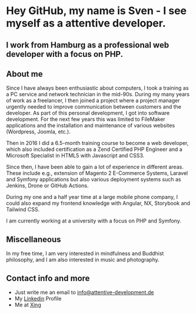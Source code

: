 # Hey GitHub, my name is Sven - I see myself as a attentive developer.

## I work from Hamburg as a professional web developer with a focus on PHP.

## About me

Since I have always been enthusiastic about computers, I took a training as a PC service and network technician in the mid-90s. During my many years of work as a freelancer, I then joined a project where a project manager urgently needed to improve communication between customers and the developer. As part of this personal development, I got into software development. For the next few years this was limited to FileMaker applications and the installation and maintenance of various websites (Wordpress, Joomla, etc.).

Then in 2016 I did a 6.5-month training course to become a web developer, which also included certification as a Zend Certified PHP Engineer and a Microsoft Specialist in HTML5 with Javascript and CSS3.

Since then, I have been able to gain a lot of experience in different areas. These include e.g., extension of Magento 2 E-Commerce Systems, Laravel and Symfony applications but also various deployment systems such as Jenkins, Drone or GitHub Actions.

During my one and a half year time at a large mobile phone company, I could also expand my frontend knowledge with Angular, NX, Storybook and Tailwind CSS.

I am currently working at a university with a focus on PHP and Symfony.

## Miscellaneous

In my free time, I am very interested in mindfulness and Buddhist philosophy, and I am also interested in music and photography.

## Contact info and more

- Just write me an email to info@attentive-development.de
- My [Linkedin](https://de.linkedin.com/in/sven-sonntag-hh) Profile
- Me at [Xing](https://www.xing.com/profile/Sven_Sonntag5)
